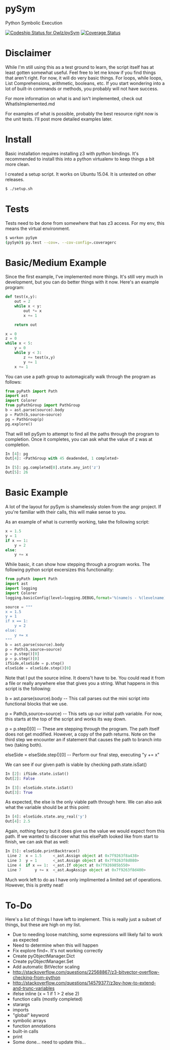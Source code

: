 # pySym
Python Symbolic Execution

[ ![Codeship Status for Owlz/pySym](https://codeship.com/projects/691a2930-c591-0133-c81b-4e8753dd3f97/status?branch=master)](https://codeship.com/projects/138556)
[![Coverage Status](https://coveralls.io/repos/github/Owlz/pySym/badge.svg?branch=HEAD)](https://coveralls.io/github/Owlz/pySym?branch=HEAD)

# Disclaimer
While I'm still using this as a test ground to learn, the script itself has at least gotten somewhat useful. Feel free to let me know if you find things that aren't right. For now, it will do very basic things. For loops, while loops, List Comprehensions, arithmetic, booleans, etc. If you start wondering into a lot of built-in commands or methods, you probably will not have success.

For more information on what is and isn't implemented, check out WhatIsImplemented.md

For examples of what is possible, probably the best resource right now is the unit tests. I'll post more detailed examples later.

# Install
Basic installation requires installing z3 with python bindings. It's recommended to install this into a python virtualenv to keep things a bit more clean.

I created a setup script. It works on Ubuntu 15.04. It is untested on other releases.

```bash
$ ./setup.sh
```

# Tests
Tests need to be done from somewhere that has z3 access. For my env, this means the virtual environment.

```bash
$ workon pySym
(pySym)$ py.test --cov=. --cov-config=.coveragerc
```

# Basic/Medium Example
Since the first example, I've implemented more things. It's still very much in development, but you can do better things with it now. Here's an example program:

```python
def test(x,y):
    out = 2
    while x < y:
        out *= x
        x += 1

    return out

x = 0
z = 0
while x < 5:
    y = 0
    while y < 3:
        z += test(x,y)
        y += 1
    x += 1
```

You can use a path group to automagically walk through the program as follows:

```python
from pyPath import Path
import ast
import Colorer
from pyPathGroup import PathGroup
b = ast.parse(source).body
p = Path(b,source=source)
pg = PathGroup(p)
pg.explore()
```

That will tell pySym to attempt to find all the paths through the program to completion. Once it completes, you can ask what the value of z was at completion.

```python
In [4]: pg
Out[4]: <PathGroup with 45 deadended, 1 completed>

In [5]: pg.completed[0].state.any_int('z')
Out[5]: 26
```

# Basic Example
A lot of the layout for pySym is shamelessly stolen from the angr project. If you're familiar with their calls, this will make sense to you.

As an example of what is currently working, take the following script:

```python
x = 1.5
y = 1
if x == 1:
    y = 2
else:
    y += x
```

While basic, it can show how stepping through a program works. The following python script excersizes this functionality:

```python
from pyPath import Path
import ast
import logging
import Colorer
logging.basicConfig(level=logging.DEBUG,format='%(name)s - %(levelname)s - %(message)s', datefmt='%m/%d/%Y %I:%M:%S %p')

source = """
x = 1.5
y = 1
if x == 1:
    y = 2
else:
    y += x
"""
b = ast.parse(source).body
p = Path(b,source=source)
p = p.step()[0]
p = p.step()[0]
ifSide,elseSide = p.step()
elseSide = elseSide.step()[0]
```

Note that I put the source inline. It doens't have to be. You could read it from a file or really anywhere else that gives you a string. What happens in this script is the following:

b = ast.parse(source).body -- This call parses out the mini script into functional blocks that we use.

p = Path(b,source=source) -- This sets up our initial path variable. For now, this starts at the top of the script and works its way down.

p = p.step()[0] -- These are stepping through the program. The path itself does not get modified. However, a copy of the path returns. Note on the third step we encounter an if statement that causes the path to branch into two (taking both).

elseSide = elseSide.step()[0] -- Perform our final step, executing "y += x"

We can see if our given path is viable by checking path.state.isSat()

```python
In [2]: ifSide.state.isSat()
Out[2]: False

In [3]: elseSide.state.isSat()
Out[3]: True
```

As expected, the else is the only viable path through here. We can also ask what the variable should be at this point:

```python
In [4]: elseSide.state.any_real('y')
Out[4]: 2.5
```

Again, nothing fancy but it does give us the value we would expect from this path. If we wanted to discover what this elsePath looked like from start to finish, we can ask that as well:

```python
In [5]: elseSide.printBacktrace()
 Line 2  x = 1.5     <_ast.Assign object at 0x7f9263f8a438>    
 Line 3  y = 1       <_ast.Assign object at 0x7f9263f8d080>    
 Line 4  if x == 1:  <_ast.If object at 0x7f926985b550>        
 Line 7      y += x  <_ast.AugAssign object at 0x7f9263f8d400> 
```

Much work left to do as I have only implimented a limited set of operations. However, this is pretty neat!

# To-Do
Here's a list of things I have left to implement. This is really just a subset of things, but these are high on my list.

* Due to needing loose matching, some expressions will likely fail to work as expected
 * Need to determine when this will happen
* Fix explore find=. It's not working correctly
* Create pyObjectManager.Dict
* Create pyObjectManager.Set
* Add automatic BitVector scaling
 * http://stackoverflow.com/questions/22568867/z3-bitvector-overflow-checking-from-python
 * http://stackoverflow.com/questions/14579377/z3py-how-to-extend-and-trunc-variables
* ifelse inline (x = 1 if 1 > 2 else 2)
* function calls (mostly completed)
 * starargs
* imports
* "global" keyword
* symbolic arrays
* function annotations
* built-in calls
 * print
 * Some done... need to update this...
